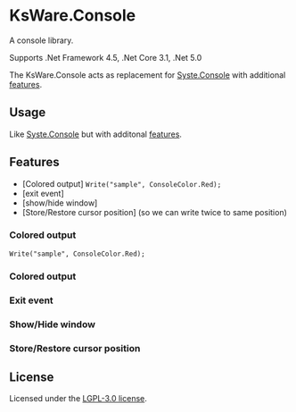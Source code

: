 ﻿# KsWare.Console #

A console library.

Supports .Net Framework 4.5, .Net Core 3.1, .Net 5.0

The KsWare.Console acts as replacement for [Syste.Console](https://docs.microsoft.com/dotnet/api/system.console) with additional [features](##Features).

## Usage ##

Like [Syste.Console](https://docs.microsoft.com/dotnet/api/system.console) but with additonal [features](##Features).

## Features ##

- [Colored output] `Write("sample", ConsoleColor.Red);`
- [exit event]
- [show/hide window]
- [Store/Restore cursor position] (so we can write twice to same position)

### Colored output ###

`Write("sample", ConsoleColor.Red);`

### Colored output ###

### Exit event ###

### Show/Hide window ###

### Store/Restore cursor position ###

## License ##

Licensed under the [LGPL-3.0 license](https://opensource.org/licenses/LGPL-3.0).